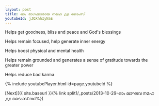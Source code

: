 ```yaml
---
layout: post
title: ഓം ഭാഗക്കാരായ നമഹ ൧൧ ടൈംസ്
youtubeId: jJOXhhIyNaE
---
```

 
 
Helps get goodness, bliss and peace and God's blessings
 
Helps remain focused, help generate inner energy 
 
Helps boost physical and mental health 
 
Helps remain grounded and generates a sense of gratitude towards the greater power 
 
Helps reduce bad karma
 
 
 
 


{% include youtubePlayer.html id=page.youtubeId %}
 
[Next]({{ site.baseurl }}{% link  split1/_posts/2013-10-26-ഓം ലാഘവ നമഹ ൧൧ ടൈംസ്.md%})
 
